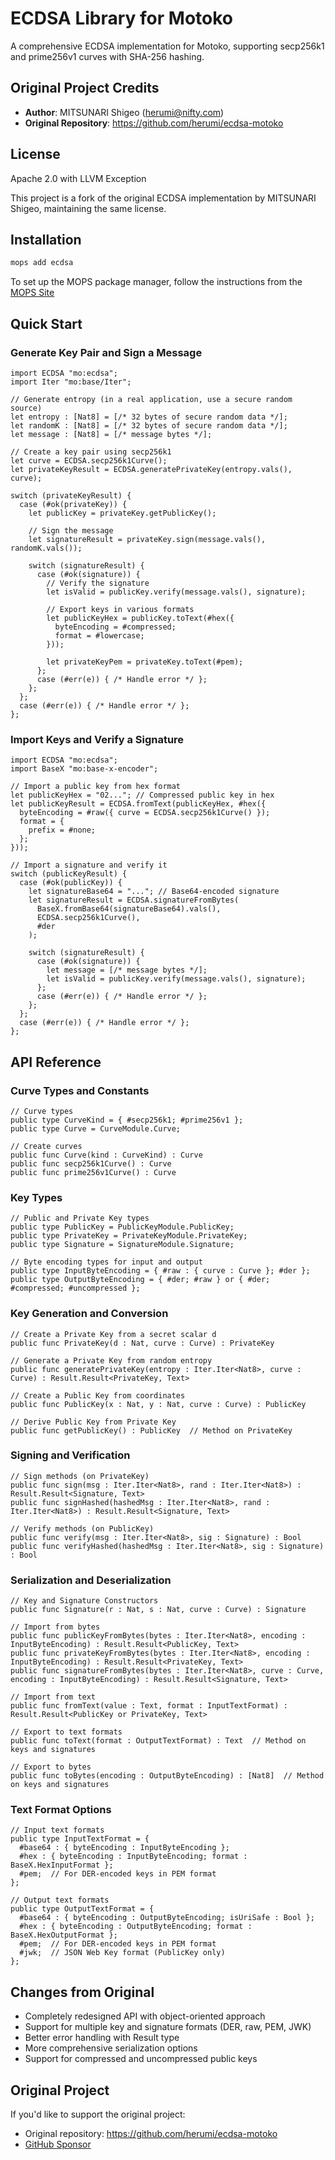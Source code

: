 # ECDSA Library for Motoko

A comprehensive ECDSA implementation for Motoko, supporting secp256k1 and prime256v1 curves with SHA-256 hashing.

## Original Project Credits

- **Author**: MITSUNARI Shigeo (herumi@nifty.com)
- **Original Repository**: https://github.com/herumi/ecdsa-motoko

## License

Apache 2.0 with LLVM Exception

This project is a fork of the original ECDSA implementation by MITSUNARI Shigeo, maintaining the same license.

## Installation

```bash
mops add ecdsa
```

To set up the MOPS package manager, follow the instructions from the
[MOPS Site](https://j4mwm-bqaaa-aaaam-qajbq-cai.ic0.app/)

## Quick Start

### Generate Key Pair and Sign a Message

```motoko
import ECDSA "mo:ecdsa";
import Iter "mo:base/Iter";

// Generate entropy (in a real application, use a secure random source)
let entropy : [Nat8] = [/* 32 bytes of secure random data */];
let randomK : [Nat8] = [/* 32 bytes of secure random data */];
let message : [Nat8] = [/* message bytes */];

// Create a key pair using secp256k1
let curve = ECDSA.secp256k1Curve();
let privateKeyResult = ECDSA.generatePrivateKey(entropy.vals(), curve);

switch (privateKeyResult) {
  case (#ok(privateKey)) {
    let publicKey = privateKey.getPublicKey();

    // Sign the message
    let signatureResult = privateKey.sign(message.vals(), randomK.vals());

    switch (signatureResult) {
      case (#ok(signature)) {
        // Verify the signature
        let isValid = publicKey.verify(message.vals(), signature);

        // Export keys in various formats
        let publicKeyHex = publicKey.toText(#hex({
          byteEncoding = #compressed;
          format = #lowercase;
        }));

        let privateKeyPem = privateKey.toText(#pem);
      };
      case (#err(e)) { /* Handle error */ };
    };
  };
  case (#err(e)) { /* Handle error */ };
};
```

### Import Keys and Verify a Signature

```motoko
import ECDSA "mo:ecdsa";
import BaseX "mo:base-x-encoder";

// Import a public key from hex format
let publicKeyHex = "02..."; // Compressed public key in hex
let publicKeyResult = ECDSA.fromText(publicKeyHex, #hex({
  byteEncoding = #raw({ curve = ECDSA.secp256k1Curve() });
  format = {
    prefix = #none;
  };
}));

// Import a signature and verify it
switch (publicKeyResult) {
  case (#ok(publicKey)) {
    let signatureBase64 = "..."; // Base64-encoded signature
    let signatureResult = ECDSA.signatureFromBytes(
      BaseX.fromBase64(signatureBase64).vals(),
      ECDSA.secp256k1Curve(),
      #der
    );

    switch (signatureResult) {
      case (#ok(signature)) {
        let message = [/* message bytes */];
        let isValid = publicKey.verify(message.vals(), signature);
      };
      case (#err(e)) { /* Handle error */ };
    };
  };
  case (#err(e)) { /* Handle error */ };
};
```

## API Reference

### Curve Types and Constants

```motoko
// Curve types
public type CurveKind = { #secp256k1; #prime256v1 };
public type Curve = CurveModule.Curve;

// Create curves
public func Curve(kind : CurveKind) : Curve
public func secp256k1Curve() : Curve
public func prime256v1Curve() : Curve
```

### Key Types

```motoko
// Public and Private Key types
public type PublicKey = PublicKeyModule.PublicKey;
public type PrivateKey = PrivateKeyModule.PrivateKey;
public type Signature = SignatureModule.Signature;

// Byte encoding types for input and output
public type InputByteEncoding = { #raw : { curve : Curve }; #der };
public type OutputByteEncoding = { #der; #raw } or { #der; #compressed; #uncompressed };
```

### Key Generation and Conversion

```motoko
// Create a Private Key from a secret scalar d
public func PrivateKey(d : Nat, curve : Curve) : PrivateKey

// Generate a Private Key from random entropy
public func generatePrivateKey(entropy : Iter.Iter<Nat8>, curve : Curve) : Result.Result<PrivateKey, Text>

// Create a Public Key from coordinates
public func PublicKey(x : Nat, y : Nat, curve : Curve) : PublicKey

// Derive Public Key from Private Key
public func getPublicKey() : PublicKey  // Method on PrivateKey
```

### Signing and Verification

```motoko
// Sign methods (on PrivateKey)
public func sign(msg : Iter.Iter<Nat8>, rand : Iter.Iter<Nat8>) : Result.Result<Signature, Text>
public func signHashed(hashedMsg : Iter.Iter<Nat8>, rand : Iter.Iter<Nat8>) : Result.Result<Signature, Text>

// Verify methods (on PublicKey)
public func verify(msg : Iter.Iter<Nat8>, sig : Signature) : Bool
public func verifyHashed(hashedMsg : Iter.Iter<Nat8>, sig : Signature) : Bool
```

### Serialization and Deserialization

```motoko
// Key and Signature Constructors
public func Signature(r : Nat, s : Nat, curve : Curve) : Signature

// Import from bytes
public func publicKeyFromBytes(bytes : Iter.Iter<Nat8>, encoding : InputByteEncoding) : Result.Result<PublicKey, Text>
public func privateKeyFromBytes(bytes : Iter.Iter<Nat8>, encoding : InputByteEncoding) : Result.Result<PrivateKey, Text>
public func signatureFromBytes(bytes : Iter.Iter<Nat8>, curve : Curve, encoding : InputByteEncoding) : Result.Result<Signature, Text>

// Import from text
public func fromText(value : Text, format : InputTextFormat) : Result.Result<PublicKey or PrivateKey, Text>

// Export to text formats
public func toText(format : OutputTextFormat) : Text  // Method on keys and signatures

// Export to bytes
public func toBytes(encoding : OutputByteEncoding) : [Nat8]  // Method on keys and signatures
```

### Text Format Options

```motoko
// Input text formats
public type InputTextFormat = {
  #base64 : { byteEncoding : InputByteEncoding };
  #hex : { byteEncoding : InputByteEncoding; format : BaseX.HexInputFormat };
  #pem;  // For DER-encoded keys in PEM format
};

// Output text formats
public type OutputTextFormat = {
  #base64 : { byteEncoding : OutputByteEncoding; isUriSafe : Bool };
  #hex : { byteEncoding : OutputByteEncoding; format : BaseX.HexOutputFormat };
  #pem;  // For DER-encoded keys in PEM format
  #jwk;  // JSON Web Key format (PublicKey only)
};
```

## Changes from Original

- Completely redesigned API with object-oriented approach
- Support for multiple key and signature formats (DER, raw, PEM, JWK)
- Better error handling with Result type
- More comprehensive serialization options
- Support for compressed and uncompressed public keys

## Original Project

If you'd like to support the original project:

- Original repository: https://github.com/herumi/ecdsa-motoko
- [GitHub Sponsor](https://github.com/sponsors/herumi)
